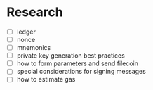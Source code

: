 # Research

- [ ] ledger
- [ ] nonce
- [ ] mnemonics
- [ ] private key generation best practices
- [ ] how to form parameters and send filecoin
- [ ] special considerations for signing messages
- [ ] how to estimate gas
